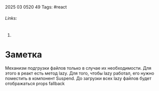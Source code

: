 2025 03 0520 49
Tags: #react  
###### Links: 
1) #
# Заметка
Механизм подгрузки файлов только в случае их необходимости. Для этого в реакт есть метод lazy. Для того, чтобы lazy работал, его нужно поместить в компонент Suspend. До загрузки всех lazy файлов будет отображаться props fallback